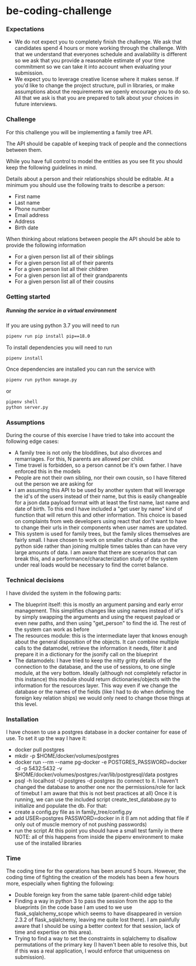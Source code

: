 # be-coding-challenge

### Expectations
- We do not expect you to completely finish the challenge. We ask that candidates spend 4 hours or more working through the challenge. With that we understand that everyones schedule and availability is different so we ask that you provide a reasonable estimate of your time commitment so we can take it into account when evaluating your submission.
- We expect you to leverage creative license where it makes sense. If you'd like to change the project structure, pull in libraries, or make assumptions about the requirements we openly encourage you to do so. All that we ask is that you are prepared to talk about your choices in future interviews. 

### Challenge
For this challenge you will be implementing a family tree API.

The API should be capable of keeping track of people and the connections between them.

While you have full control to model the entities as you see fit you should keep the following guidelines in mind.

Details about a person and their relationships should be editable. At a minimum you should use the following traits to describe a person: 
- First name
- Last name
- Phone number
- Email address
- Address
- Birth date

When thinking about relations between people the API should be able to provide the following information
- For a given person list all of their siblings
- For a given person list all of their parents
- For a given person list all their children
- For a given person list all of their grandparents
- For a given person list all of their cousins

### Getting started

##### Running the service in a virtual environment
If you are using python 3.7 you will need to run
```bash
pipenv run pip install pip==18.0
```

To install dependencies you will need to run
```bash
pipenv install
```

Once dependencies are installed you can run the service with
```bash
pipenv run python manage.py
```
or
```bash
pipenv shell
python server.py
```

### Assumptions
During the course of this exercise I have tried to take into account the following edge cases:
- A family tree is not only the bloddlines, but also divorces and remarriages. For this, N parents are allowed per child.
- Time travel is forbidden, so a person cannot be it's own father. I have enforced this in the models
- People are not their own sibling, nor their own cousin, so I have filtered out the person we are asking for
- I am assuming this API to be used by another system that will leverage the id's of the users instead of their name, but this is easily changeable for a json data payload format with at least the first name, last name and date of birth. To this end I have included a "get user by name" kind of function that will return this and other information. This choice is based on complaints from web developers using react that don't want to have to change their urls in their components when user names are updated.
- This system is used for family trees, but the family slices themselves are fairly small. I have chosen to work on smaller chunks of data on the python side rather than joining multiple times tables than can have very large amounts of data. I am aware that there are scenarios that can break this, and a performance/characterization study of the system under real loads would be necessary to find the corret balance.

### Technical decisions
I have divided the system in the following parts:
- The blueprint itself: this is mostly an argument parsing and early error management. This simplifies changes like using names instead of id's by simply swapping the arguments and using the request payload or even new paths, and then using "get_person" to find the id. The rest of the system can work as before
- The resources module: this is the intermediate layer that knows enough about the general disposition of the objects. It can combine multiple calls to the datamodel, retrieve the information it needs, filter it and prepare it in a dictionary for the jsonify call on the blueprint
- The datamodels: I have tried to keep the nitty gritty details of the connection to the database, and the use of sessions, to one single module, at the very bottom. Ideally (although not completely refactor in this instance) this module should return dictionaries/objects with the information for the resources layer. This way even if we change the database or the names of the fields (like I had to do when defining the foreign key relation ships) we would only need to change those things at this level.

### Installation
I have chosen to use a postgres database in a docker container for ease of use. To set it up the way I have it:
- docker pull postgres
- mkdir -p $HOME/docker/volumes/postgres
- docker run --rm --name pg-docker -e POSTGRES_PASSWORD=docker -d -p 5432:5432 -v $HOME/docker/volumes/postgres:/var/lib/postgresql/data  postgres
- psql -h localhost -U postgres -d postgres (to connect to it. I haven't changed the database to another one nor the permissions/role for lack of timebut I am aware that this is not best practices at all)
Once it is running, we can use the included script create_test_database.py to initialize and populate the db. For that:
- create a config.py file as in family_tree/config.py
- add USER=postgres PASSWORD=docker in it (I am not adding that file if only out of muscle memory of not pushing passwords)
- run the script
At this point you should have a small test family in there
NOTE: all of this happens from inside the pipenv environment to make use of the installed libraries

### Time
The coding time for the operations has been around 5 hours. However, the coding time of fighting the creation of the models has been a few hours more, especially when fighting the following:
- Double foreign key from the same table (parent-child edge table)
- Finding a way in python 3 to pass the session from the app to the blueprints (in the code base I am used to we use flask_sqlalchemy_scope which seems to have disappeared in version 2.3.2 of flask_sqlalchemy, leaving me quite lost there). I am painfully aware that I should be using a better context for that session, lack of time and expertise on this area).
- Trying to find a way to set the constraints in sqlalchemy to disallow permutations of the primary key (I haven't been able to resolve this, but if this was a real application, I would enforce that uniqueness on submission).


